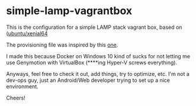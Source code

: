 # simple-lamp-vagrantbox

This is the configuration for a simple LAMP stack vagrant box, based on ([ubuntu/xenial64](https://app.vagrantup.com/ubuntu/boxes/xenial64)

The provisioning file was inspired by this [one](https://github.com/sitepoint-editors/vagrant-base-config/blob/master/provision/setup.sh).

I made this because Docker on Windows 10 kind of sucks for not letting me use Genymotion with VirtualBox (****ing Hyper-V screws everything).

Anyways, feel free to check it out, add things, try to optimize, etc. I'm not a dev-ops guy, just an Android/Web developer trying to set up a nice environment.

Cheers!